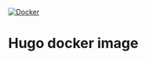 [![Docker](https://github.com/ikstream/hugo-docker/actions/workflows/docker-publish.yaml/badge.svg?branch=main)](https://github.com/ikstream/hugo-docker/actions/workflows/docker-publish.yaml)

# Hugo docker image


